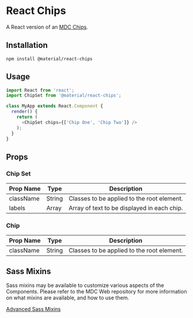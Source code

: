 # React Chips

A React version of an [MDC Chips](https://github.com/material-components/material-components-web/tree/master/packages/mdc-chips).

## Installation

```
npm install @material/react-chips
```

## Usage

```js
import React from 'react';
import ChipSet from '@material/react-chips';

class MyApp extends React.Component {
  render() {
    return (
      <ChipSet chips={['Chip One', 'Chip Two']} />
    );
  }
}
```

## Props

### Chip Set

Prop Name | Type | Description
--- | --- | ---
className | String | Classes to be applied to the root element.
labels | Array | Array of text to be displayed in each chip.

### Chip

Prop Name | Type | Description
--- | --- | ---
className | String | Classes to be applied to the root element.

## Sass Mixins

Sass mixins may be available to customize various aspects of the Components. Please refer to the
MDC Web repository for more information on what mixins are available, and how to use them.

[Advanced Sass Mixins](https://github.com/material-components/material-components-web/blob/v0.35.0/packages/mdc-chips/README.md#sass-mixins)
